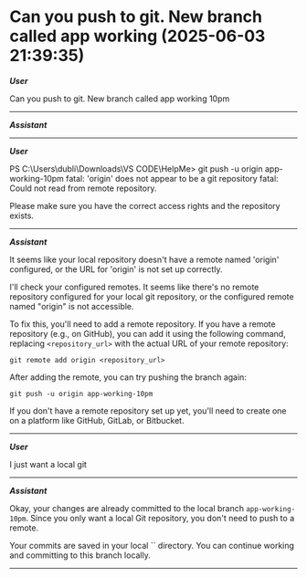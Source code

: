 <!-- Generated by SpecStory -->

# Can you push to git. New branch called app working (2025-06-03 21:39:35)

_**User**_

Can you push to git. New branch called app working 10pm

---

_**Assistant**_



---

_**User**_

PS C:\Users\dubli\Downloads\VS CODE\HelpMe> git push -u origin app-working-10pm
fatal: 'origin' does not appear to be a git repository
fatal: Could not read from remote repository.

Please make sure you have the correct access rights
and the repository exists.

---

_**Assistant**_

It seems like your local repository doesn't have a remote named 'origin' configured, or the URL for 'origin' is not set up correctly.

I'll check your configured remotes.
 It seems like there's no remote repository configured for your local git repository, or the configured remote named "origin" is not accessible.

To fix this, you'll need to add a remote repository. If you have a remote repository (e.g., on GitHub), you can add it using the following command, replacing `<repository_url>` with the actual URL of your remote repository:

```shell
git remote add origin <repository_url>
```

After adding the remote, you can try pushing the branch again:

```shell
git push -u origin app-working-10pm
```

If you don't have a remote repository set up yet, you'll need to create one on a platform like GitHub, GitLab, or Bitbucket.

---

_**User**_

I just want a local git 

---

_**Assistant**_

Okay, your changes are already committed to the local branch `app-working-10pm`. Since you only want a local Git repository, you don't need to push to a remote.

Your commits are saved in your local `` directory. You can continue working and committing to this branch locally.

---

